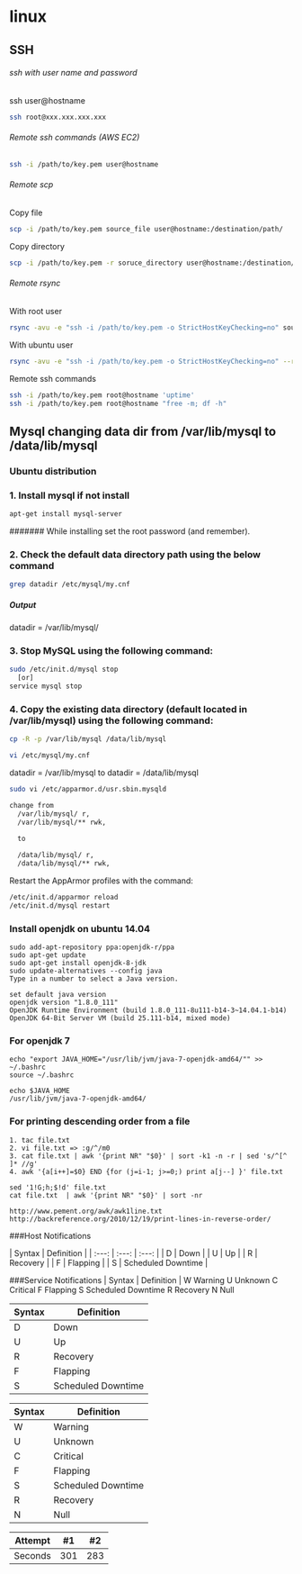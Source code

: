 # linux

## SSH

###### ssh with user name and password

ssh user@hostname
```bash
ssh root@xxx.xxx.xxx.xxx
```
###### Remote ssh commands (AWS EC2)
```sh
ssh -i /path/to/key.pem user@hostname
```
###### Remote scp

Copy file
```sh
scp -i /path/to/key.pem source_file user@hostname:/destination/path/
```
Copy directory
```sh
scp -i /path/to/key.pem -r soruce_directory user@hostname:/destination/directory/
```
###### Remote rsync

With root user
```sh
rsync -avu -e "ssh -i /path/to/key.pem -o StrictHostKeyChecking=no" source_file root@hostname:/destination/path/
```
With ubuntu user
```sh
rsync -avu -e "ssh -i /path/to/key.pem -o StrictHostKeyChecking=no" --rsync-path="sudo rsync" source_file ubuntu@hostname:/destination/path/
```
Remote ssh commands
```sh
ssh -i /path/to/key.pem root@hostname 'uptime'
ssh -i /path/to/key.pem root@hostname "free -m; df -h"
```

## Mysql changing data dir from /var/lib/mysql to /data/lib/mysql

### Ubuntu distribution

### 1. Install mysql if not install
```sh
apt-get install mysql-server
```
####### While installing set the root password (and remember).

### 2. Check the default data directory path using the below command
```sh
grep datadir /etc/mysql/my.cnf
```
##### Output
datadir		= /var/lib/mysql/

### 3. Stop MySQL using the following command:
```sh
sudo /etc/init.d/mysql stop
  [or]
service mysql stop
```
### 4. Copy the existing data directory (default located in /var/lib/mysql) using the following command:
```sh
cp -R -p /var/lib/mysql /data/lib/mysql
```
```sh
vi /etc/mysql/my.cnf
```
datadir = /var/lib/mysql
to
datadir = /data/lib/mysql
```sh
sudo vi /etc/apparmor.d/usr.sbin.mysqld

change from 
  /var/lib/mysql/ r,
  /var/lib/mysql/** rwk,
 
  to

  /data/lib/mysql/ r,
  /data/lib/mysql/** rwk,

```
Restart the AppArmor profiles with the command:
```sh
/etc/init.d/apparmor reload
/etc/init.d/mysql restart
```

### Install openjdk on ubuntu 14.04
```
sudo add-apt-repository ppa:openjdk-r/ppa
sudo apt-get update 
sudo apt-get install openjdk-8-jdk
sudo update-alternatives --config java
Type in a number to select a Java version.

set default java version
openjdk version "1.8.0_111"
OpenJDK Runtime Environment (build 1.8.0_111-8u111-b14-3~14.04.1-b14)
OpenJDK 64-Bit Server VM (build 25.111-b14, mixed mode)
```
### For openjdk 7
```
echo "export JAVA_HOME="/usr/lib/jvm/java-7-openjdk-amd64/"" >> ~/.bashrc
source ~/.bashrc

echo $JAVA_HOME
/usr/lib/jvm/java-7-openjdk-amd64/
```
###  For printing descending order from a file
```
1. tac file.txt
2. vi file.txt => :g/^/m0
3. cat file.txt | awk '{print NR" "$0}' | sort -k1 -n -r | sed 's/^[^ ]* //g'
4. awk '{a[i++]=$0} END {for (j=i-1; j>=0;) print a[j--] }' file.txt

sed '1!G;h;$!d' file.txt
cat file.txt  | awk '{print NR" "$0}' | sort -nr

http://www.pement.org/awk/awk1line.txt
http://backreference.org/2010/12/19/print-lines-in-reverse-order/
```

###Host Notifications

| Syntax |	Definition | 
| :---: | :---: | :---: |
| D | Down |
| U | Up |
| R | Recovery |
| F | Flapping |
| S | Scheduled Downtime |

###Service Notifications
| Syntax |	Definition | 
W 	Warning
U 	Unknown
C 	Critical
F 	Flapping
S 	Scheduled Downtime
R 	Recovery
N 	Null

| Syntax |	Definition | 
| ------------- | ------------- |
| D | Down |
| U | Up |
| R | Recovery |
| F | Flapping |
| S | Scheduled Downtime |

| Syntax |	Definition | 
| ------------- | ------------- |
| W | Warning |
| U | Unknown |
| C | Critical |
| F | Flapping |
| S | Scheduled Downtime |
| R | Recovery |
| N | Null |


| Attempt | #1 | #2 |
| :---: | :---: | :---: |
| Seconds | 301 | 283 |
